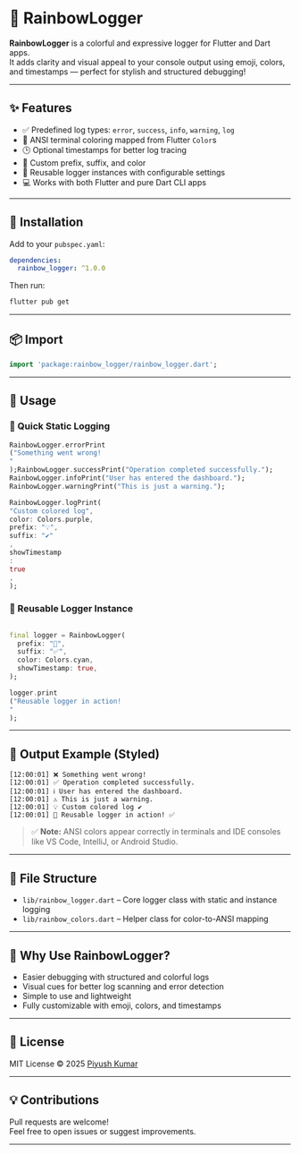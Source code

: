 # 🌈 RainbowLogger

**RainbowLogger** is a colorful and expressive logger for Flutter and Dart apps.  
It adds clarity and visual appeal to your console output using emoji, colors, and timestamps —
perfect for stylish and structured debugging!

---

## ✨ Features

- ✅ Predefined log types: `error`, `success`, `info`, `warning`, `log`
- 🎨 ANSI terminal coloring mapped from Flutter `Color`s
- 🕒 Optional timestamps for better log tracing
- 🧩 Custom prefix, suffix, and color
- 🔁 Reusable logger instances with configurable settings
- 💻 Works with both Flutter and pure Dart CLI apps

---

## 🚀 Installation

Add to your `pubspec.yaml`:

```yaml
dependencies:
  rainbow_logger: ^1.0.0
```

Then run:

```bash
flutter pub get
```

---

## 📦 Import

```dart
import 'package:rainbow_logger/rainbow_logger.dart';
```

---

## 🧪 Usage

### 🔹 Quick Static Logging

```dart
RainbowLogger.errorPrint
("Something went wrong!
"
);RainbowLogger.successPrint("Operation completed successfully.");
RainbowLogger.infoPrint("User has entered the dashboard.");
RainbowLogger.warningPrint("This is just a warning.");

RainbowLogger.logPrint(
"Custom colored log",
color: Colors.purple,
prefix: "💡",
suffix: "✔️"
,
showTimestamp
:
true
,
);
```

### 🔸 Reusable Logger Instance

```dart

final logger = RainbowLogger(
  prefix: "🚀",
  suffix: "✅",
  color: Colors.cyan,
  showTimestamp: true,
);

logger.print
("Reusable logger in action!
"
);
```

---

## 📘 Output Example (Styled)

```
[12:00:01] ❌ Something went wrong!
[12:00:01] ✅ Operation completed successfully.
[12:00:01] ℹ️ User has entered the dashboard.
[12:00:01] ⚠️ This is just a warning.
[12:00:01] 💡 Custom colored log ✔️
[12:00:01] 🚀 Reusable logger in action! ✅
```

> ✅ **Note:** ANSI colors appear correctly in terminals and IDE consoles like VS Code, IntelliJ, or
> Android Studio.

---

## 📁 File Structure

- `lib/rainbow_logger.dart` – Core logger class with static and instance logging
- `lib/rainbow_colors.dart` – Helper class for color-to-ANSI mapping

---

## 🧠 Why Use RainbowLogger?

- Easier debugging with structured and colorful logs
- Visual cues for better log scanning and error detection
- Simple to use and lightweight
- Fully customizable with emoji, colors, and timestamps

---

## 📄 License

MIT License © 2025 [Piyush Kumar](https://github.com/piro-piyush)

---

## 💡 Contributions

Pull requests are welcome!  
Feel free to open issues or suggest improvements.

---